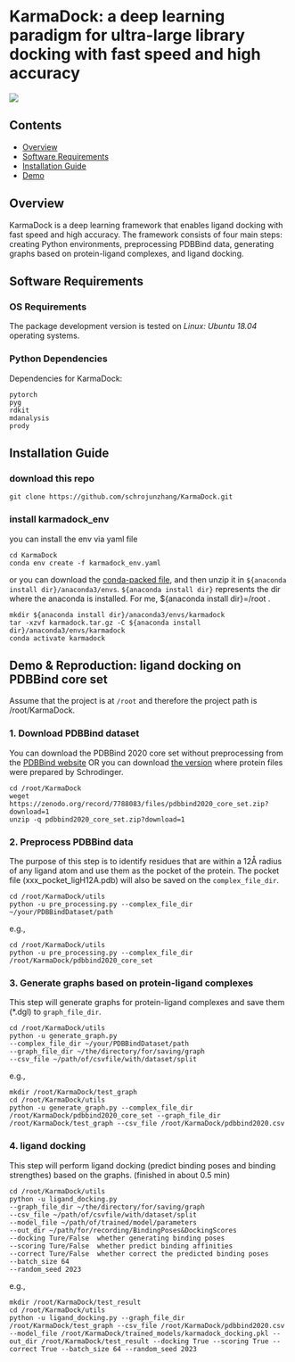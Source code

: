 # KarmaDock: a deep learning paradigm for ultra-large library docking with fast speed and high accuracy

![](https://github.com/schrojunzhang/KarmaDock/blob/main/result1.gif)

## Contents

- [Overview](#overview)
- [Software Requirements](#software-requirements)
- [Installation Guide](#installation-guide)
- [Demo](#demo--reproduction-ligand-docking-on-pdbbind-core-set)

## Overview 

KarmaDock is a deep learning framework that enables ligand docking with fast speed and high accuracy. The framework consists of four main steps: creating Python environments, preprocessing PDBBind data, generating graphs based on protein-ligand complexes, and ligand docking.

## Software Requirements

### OS Requirements

The package development version is tested on *Linux: Ubuntu 18.04* operating systems.

### Python Dependencies

Dependencies for KarmaDock:

```
pytorch
pyg
rdkit
mdanalysis
prody 
```

## Installation Guide

### download this repo

```
git clone https://github.com/schrojunzhang/KarmaDock.git
```

### install karmadock_env

you can install the env via yaml file

```
cd KarmaDock
conda env create -f karmadock_env.yaml
```

or you can download the [conda-packed file](https://zenodo.org/record/7788732/files/karmadock_env.tar.gz?download=1), and then unzip it in `${anaconda install dir}/anaconda3/envs`. `${anaconda install dir}` represents the dir where the anaconda is installed. For me, ${anaconda install dir}=/root . 

```
mkdir ${anaconda install dir}/anaconda3/envs/karmadock 
tar -xzvf karmadock.tar.gz -C ${anaconda install dir}/anaconda3/envs/karmadock
conda activate karmadock
```

## Demo & Reproduction: ligand docking on PDBBind core set

Assume that the project is at `/root` and therefore the project path is /root/KarmaDock.

### 1. Download PDBBind dataset

You can download the PDBBind 2020 core set without preprocessing from the [PDBBind website](http://pdbbind.org.cn/index.php)
OR you can download [the version](https://zenodo.org/record/7788083/files/pdbbind2020_core_set.zip?download=1) where protein files were prepared by Schrodinger. 
```
cd /root/KarmaDock
weget https://zenodo.org/record/7788083/files/pdbbind2020_core_set.zip?download=1
unzip -q pdbbind2020_core_set.zip?download=1
```

### 2. Preprocess PDBBind data

The purpose of this step is to identify residues that are within a 12Å radius of any ligand atom and use them as the pocket of the protein. The pocket file (xxx_pocket_ligH12A.pdb) will also be saved on the `complex_file_dir`.

```
cd /root/KarmaDock/utils 
python -u pre_processing.py --complex_file_dir ~/your/PDBBindDataset/path
```
e.g.,
```
cd /root/KarmaDock/utils 
python -u pre_processing.py --complex_file_dir /root/KarmaDock/pdbbind2020_core_set
```

### 3. Generate graphs based on protein-ligand complexes

This step will generate graphs for protein-ligand complexes and save them (*.dgl) to `graph_file_dir`.

```
cd /root/KarmaDock/utils 
python -u generate_graph.py 
--complex_file_dir ~/your/PDBBindDataset/path 
--graph_file_dir ~/the/directory/for/saving/graph 
--csv_file ~/path/of/csvfile/with/dataset/split
```
e.g.,
```
mkdir /root/KarmaDock/test_graph
cd /root/KarmaDock/utils 
python -u generate_graph.py --complex_file_dir /root/KarmaDock/pdbbind2020_core_set --graph_file_dir /root/KarmaDock/test_graph --csv_file /root/KarmaDock/pdbbind2020.csv
```

### 4. ligand docking

This step will perform ligand docking (predict binding poses and binding strengthes) based on the graphs. (finished in about 0.5 min)

```
cd /root/KarmaDock/utils 
python -u ligand_docking.py 
--graph_file_dir ~/the/directory/for/saving/graph 
--csv_file ~/path/of/csvfile/with/dataset/split 
--model_file ~/path/of/trained/model/parameters 
--out_dir ~/path/for/recording/BindingPoses&DockingScores 
--docking Ture/False  whether generating binding poses
--scoring Ture/False  whether predict binding affinities
--correct Ture/False  whether correct the predicted binding poses
--batch_size 64 
--random_seed 2023 
```
e.g.,
```
mkdir /root/KarmaDock/test_result
cd /root/KarmaDock/utils 
python -u ligand_docking.py --graph_file_dir /root/KarmaDock/test_graph --csv_file /root/KarmaDock/pdbbind2020.csv --model_file /root/KarmaDock/trained_models/karmadock_docking.pkl --out_dir /root/KarmaDock/test_result --docking True --scoring True --correct True --batch_size 64 --random_seed 2023
```
